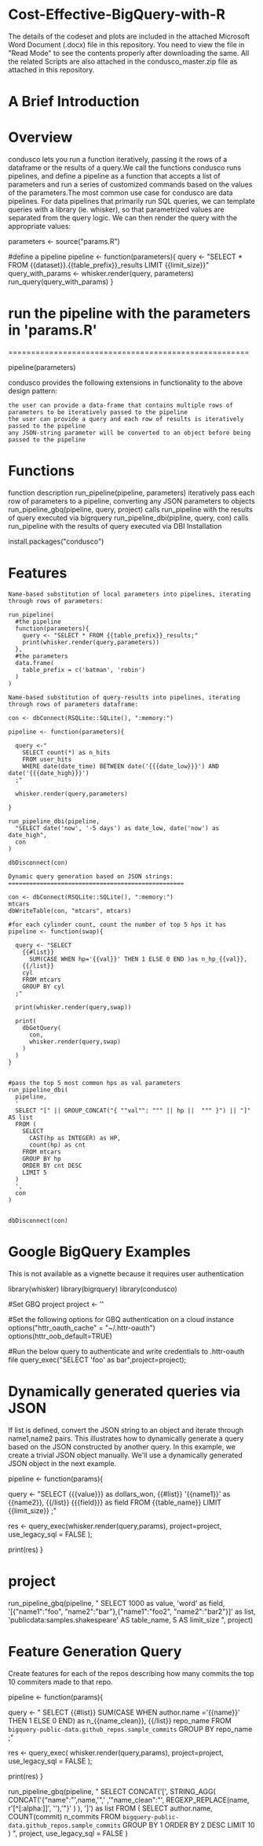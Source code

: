 # Cost-Effective-BigQuery-with-R

The details of the codeset and plots are included in the attached Microsoft Word Document (.docx) file in this repository.
You need to view the file in "Read Mode" to see the contents properly after downloading the same.
All the related Scripts are also attached in the condusco_master.zip file as attached in this repository.

A Brief Introduction
======================

Overview
===========
condusco lets you run a function iteratively, passing it the rows of a dataframe or the results of a query.We call the functions condusco runs pipelines, and define a pipeline as a function that accepts a list of parameters and run a series of customized commands based on the values of the parameters.The most common use case for condusco are data pipelines. For data pipelines that primarily run SQL queries, we can template queries with a library (ie. whisker), so that parametrized values are separated from the query logic. We can then render the query with the appropriate values:

parameters <- source("params.R")

#define a pipeline
pipeline <- function(parameters){
 query <- "SELECT * FROM {{dataset}}.{{table_prefix}}_results LIMIT {{limit_size}}"
 query_with_params <- whisker.render(query, parameters)
 run_query(query_with_params)
}

# run the pipeline with the parameters in 'params.R'
=====================================================

pipeline(parameters)

condusco provides the following extensions in functionality to the above design pattern:

    the user can provide a data-frame that contains multiple rows of parameters to be iteratively passed to the pipeline
    the user can provide a query and each row of results is iteratively passed to the pipeline
    any JSON-string parameter will be converted to an object before being passed to the pipeline

Functions
============

function 	description
run_pipeline(pipeline, parameters) 	iteratively pass each row of parameters to a pipeline, converting any JSON parameters to objects
run_pipeline_gbq(pipeline, query, project) 	calls run_pipeline with the results of query executed via bigrquery
run_pipeline_dbi(pipline, query, con) 	calls run_pipeline with the results of query executed via DBI
Installation

install.packages("condusco")

Features
===========

    Name-based substitution of local parameters into pipelines, iterating through rows of parameters:

    run_pipeline(
      #the pipeline
      function(parameters){
        query <- "SELECT * FROM {{table_prefix}}_results;"
        print(whisker.render(query,parameters))
      },
      #the parameters
      data.frame(
        table_prefix = c('batman', 'robin')
      )
    )

    Name-based substitution of query-results into pipelines, iterating through rows of parameters dataframe:

    con <- dbConnect(RSQLite::SQLite(), ":memory:")

    pipeline <- function(parameters){

      query <-"
        SELECT count(*) as n_hits 
        FROM user_hits 
        WHERE date(date_time) BETWEEN date('{{{date_low}}}') AND date('{{{date_high}}}')
      ;"

      whisker.render(query,parameters)

    }

    run_pipeline_dbi(pipeline,
      "SELECT date('now', '-5 days') as date_low, date('now') as date_high",
      con
    )

    dbDisconnect(con)

    Dynamic query generation based on JSON strings:
    ==================================================
    
    con <- dbConnect(RSQLite::SQLite(), ":memory:")
    mtcars
    dbWriteTable(con, "mtcars", mtcars)

    #for each cylinder count, count the number of top 5 hps it has
    pipeline <- function(swap){

      query <- "SELECT
        {{#list}}
          SUM(CASE WHEN hp='{{val}}' THEN 1 ELSE 0 END )as n_hp_{{val}},
        {{/list}}
        cyl
        FROM mtcars
        GROUP BY cyl
      ;"

      print(whisker.render(query,swap))

      print(
        dbGetQuery(
          con,
          whisker.render(query,swap)
        )
      )
    }


    #pass the top 5 most common hps as val parameters
    run_pipeline_dbi(
      pipeline,
      '
      SELECT "[" || GROUP_CONCAT("{ ""val"": """ || hp ||  """ }") || "]" AS list
      FROM (
        SELECT 
          CAST(hp as INTEGER) as HP,
          count(hp) as cnt
        FROM mtcars 
        GROUP BY hp
        ORDER BY cnt DESC
        LIMIT 5
      )
      ',
      con
    )


    dbDisconnect(con)

Google BigQuery Examples
===========================

This is not available as a vignette because it requires user authentication

library(whisker)
library(bigrquery)
library(condusco)

#Set GBQ project
project <- ''

#Set the following options for GBQ authentication on a cloud instance
options("httr_oauth_cache" = "~/.httr-oauth")
options(httr_oob_default=TRUE)

#Run the below query to authenticate and write credentials to .httr-oauth file
query_exec("SELECT 'foo' as bar",project=project);

Dynamically generated queries via JSON
=========================================

If list is defined, convert the JSON string to an object and iterate through name1,name2 pairs. This illustrates how to dynamically generate a query based on the JSON constructed by another query. In this example, we create a trivial JSON object manually. We'll use a dynamically generated JSON object in the next example.

pipeline <- function(params){

  query <- "SELECT {{{value}}} as dollars_won,
    {{#list}}
    '{{name1}}' as {{name2}},
    {{/list}}
    {{{field}}} as field
  FROM {{table_name}}
  LIMIT {{limit_size}}
  ;"

  res <- query_exec(whisker.render(query,params),
                    project=project,
                    use_legacy_sql = FALSE
  );
  
  print(res)
}

project
=========

run_pipeline_gbq(pipeline, "
    SELECT 1000 as value,
    'word' as field,
    '[{\"name1\":\"foo\", \"name2\":\"bar\"},{\"name1\":\"foo2\", \"name2\":\"bar2\"}]' as list,
    'publicdata:samples.shakespeare' AS table_name,
    5 AS limit_size
", project)

Feature Generation Query
=========================

Create features for each of the repos describing how many commits the top 10 commiters made to that repo.

pipeline <- function(params){

  query <- "
    SELECT
      {{#list}}
        SUM(CASE WHEN author.name ='{{name}}' THEN 1 ELSE 0 END) as n_{{name_clean}},
      {{/list}}
      repo_name
    FROM `bigquery-public-data.github_repos.sample_commits`
    GROUP BY repo_name
  ;"

  res <- query_exec(
    whisker.render(query,params),
    project=project,
    use_legacy_sql = FALSE
  );
  
  print(res)
}

run_pipeline_gbq(pipeline, "
  SELECT CONCAT('[',
  STRING_AGG(
    CONCAT('{\"name\":\"',name,'\",'
      ,'\"name_clean\":\"', REGEXP_REPLACE(name, r'[^[:alpha:]]', ''),'\"}'
    )
  ),
  ']') as list
  FROM (
    SELECT author.name,
      COUNT(commit) n_commits
    FROM `bigquery-public-data.github_repos.sample_commits`
    GROUP BY 1
    ORDER BY 2 DESC
    LIMIT 10
  )
",
project,
use_legacy_sql = FALSE
)


